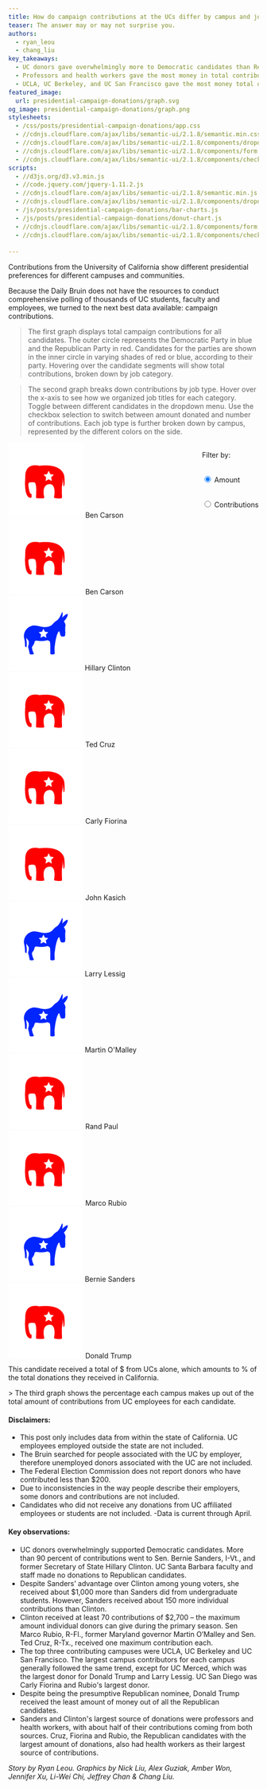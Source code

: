 ```yaml
---
title: How do campaign contributions at the UCs differ by campus and job?
teaser: The answer may or may not surprise you. 
authors:
  - ryan_leou
  - chang_liu
key_takeaways:
  - UC donors gave overwhelmingly more to Democratic candidates than Republican. 
  - Professors and health workers gave the most money in total contributions.
  - UCLA, UC Berkeley, and UC San Francisco gave the most money total out of all UC campuses.
featured_image:
  url: presidential-campaign-donations/graph.svg
og_image: presidential-campaign-donations/graph.png
stylesheets:
  - /css/posts/presidential-campaign-donations/app.css
  - //cdnjs.cloudflare.com/ajax/libs/semantic-ui/2.1.8/semantic.min.css
  - //cdnjs.cloudflare.com/ajax/libs/semantic-ui/2.1.8/components/dropdown.min.css
  - //cdnjs.cloudflare.com/ajax/libs/semantic-ui/2.1.8/components/form.min.css
  - //cdnjs.cloudflare.com/ajax/libs/semantic-ui/2.1.8/components/checkbox.min.css
scripts:
  - //d3js.org/d3.v3.min.js
  - //code.jquery.com/jquery-1.11.2.js
  - //cdnjs.cloudflare.com/ajax/libs/semantic-ui/2.1.8/semantic.min.js
  - //cdnjs.cloudflare.com/ajax/libs/semantic-ui/2.1.8/components/dropdown.min.js
  - /js/posts/presidential-campaign-donations/bar-charts.js
  - /js/posts/presidential-campaign-donations/donut-chart.js
  - //cdnjs.cloudflare.com/ajax/libs/semantic-ui/2.1.8/components/form.min.js
  - //cdnjs.cloudflare.com/ajax/libs/semantic-ui/2.1.8/components/checkbox.min.js

---
```


Contributions from the University of California show different presidential preferences for different campuses and communities.

Because the Daily Bruin does not have the resources to conduct comprehensive polling of thousands of UC students, faculty and employees, we turned to the next best data available: campaign contributions.

> The first graph displays total campaign contributions for all candidates. The outer circle represents the Democratic Party in blue and the Republican Party in red. Candidates for the parties are shown in the inner circle in varying shades of red or blue, according to their party. Hovering over the candidate segments will show total contributions, broken down by job category.

<div id="donut-chart"></div>

> The second graph breaks down contributions by job type. Hover over the x-axis to see how we organized job titles for each category. Toggle between different candidates in the dropdown menu. Use the checkbox selection to switch between amount donated and number of contributions. Each job type is further broken down by campus, represented by the different colors on the side. 

<div id="nav" style="height: 50px;">
  <div class="ui inline dropdown" style="margin-bottom: 10px; float: left;" id="d1">
    <div class="text">
      <img class="ui avatar image rep" src="/img/posts/presidential-campaign-donations/rep.png"> Ben Carson
    </div>
    <i class="dropdown icon"></i>
    <div class="menu">
      <div class="item">
        <img class="ui avatar image rep" src="/img/posts/presidential-campaign-donations/rep.png"> Ben Carson
      </div>
      <div class="item">
        <img class="ui avatar image dem" src="/img/posts/presidential-campaign-donations/dem.png"> Hillary Clinton
      </div>
      <div class="item">
        <img class="ui avatar image rep" src="/img/posts/presidential-campaign-donations/rep.png"> Ted Cruz
      </div>
      <div class="item">
        <img class="ui avatar image rep" src="/img/posts/presidential-campaign-donations/rep.png"> Carly Fiorina
      </div>
      <div class="item">
        <img class="ui avatar image rep" src="/img/posts/presidential-campaign-donations/rep.png"> John Kasich
      </div>
      <div class="item">
        <img class="ui avatar image dem" src="/img/posts/presidential-campaign-donations/dem.png"> Larry Lessig
      </div>
      <div class="item">
        <img class="ui avatar image dem" src="/img/posts/presidential-campaign-donations/dem.png"> Martin O'Malley
      </div>
      <div class="item">
        <img class="ui avatar image rep" src="/img/posts/presidential-campaign-donations/rep.png"> Rand Paul
      </div>
      <div class="item">
        <img class="ui avatar image rep" src="/img/posts/presidential-campaign-donations/rep.png"> Marco Rubio
      </div>
      <div class="item">
        <img class="ui avatar image dem" src="/img/posts/presidential-campaign-donations/dem.png"> Bernie Sanders  
      </div>
      <div class="item">
        <img class="ui avatar image rep" src="/img/posts/presidential-campaign-donations/rep.png"> Donald Trump
      </div>
    </div>
  </div>
  <div class="ui form" style="    
    float: right;
    height: 50px;
    line-height: 50px;
    white-space: nowrap;">
    <div class="inline fields">
      <label for="filter">Filter by:</label>
      <div class="field">
        <div class="ui radio checkbox">
          <input type="radio" name="filter" id="d2" checked="" tabindex="0" class="hidden">
          <label>Amount</label>
        </div>
      </div>
      <div class="field">
        <div class="ui radio checkbox">
          <input type="radio" name="filter" tabindex="0" class="hidden">
          <label>Contributions</label>
        </div>
      </div>
    </div>
  </div>
</div>

<p style="clear: both;">This candidate received a total of $<b><span id="amount"></span></b> from UCs alone, which amounts to <b><span id="percentage"></span></b>% of the total donations they received in California.</p>

<div id="vertical-bar"></div>
> The third graph shows the percentage each campus makes up out of the total amount of contributions from UC employees for each candidate.

<div id="horizontal-bar"></div>

#### Disclaimers:
- This post only includes data from within the state of California. UC employees employed outside the state are not included.
- The Bruin searched for people associated with the UC by employer, therefore unemployed donors associated with the UC are not included.
- The Federal Election Commission does not report donors who have contributed less than $200.
- Due to inconsistencies in the way people describe their employers, some donors and contributions are not included.
- Candidates who did not receive any donations from UC affiliated employees or students are not included.
-Data is current through April.

#### Key observations:
- UC donors overwhelmingly supported Democratic candidates. More than 90 percent of contributions went to Sen. Bernie Sanders, I-Vt., and former Secretary of State Hillary Clinton. UC Santa Barbara faculty and staff made no donations to Republican candidates.
- Despite Sanders’ advantage over Clinton among young voters, she received about $1,000 more than Sanders did from undergraduate students. However, Sanders received about 150 more individual contributions than Clinton.
- Clinton received at least 70 contributions of $2,700 – the maximum amount individual donors can give during the primary season. Sen Marco Rubio, R-Fl., former Maryland governor Martin O’Malley and Sen. Ted Cruz, R-Tx., received one maximum contribution each.
- The top three contributing campuses were UCLA, UC Berkeley and UC San Francisco. The largest campus contributors for each campus generally followed the same trend, except for UC Merced, which was the largest donor for Donald Trump and Larry Lessig. UC San Diego was Carly Fiorina and Rubio's largest donor.
- Despite being the presumptive Republican nominee, Donald Trump received the least amount of money out of all the Republican candidates.
- Sanders and Clinton's largest source of donations were professors and health workers, with about half of their contributions coming from both sources. Cruz, Fiorina and Rubio, the Republican candidates with the largest amount of donations, also had health workers as their largest source of contributions.

*Story by Ryan Leou. Graphics by Nick Liu, Alex Guziak, Amber Won, Jennifer Xu, Li-Wei Chi, Jeffrey Chan & Chang Liu.*


